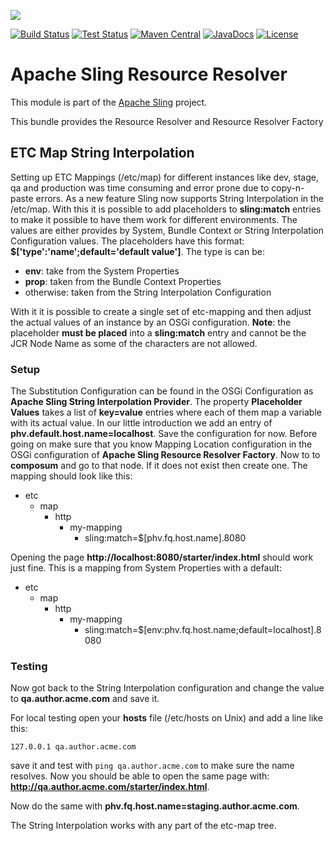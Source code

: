[<img src="https://sling.apache.org/res/logos/sling.png"/>](https://sling.apache.org)

 [![Build Status](https://builds.apache.org/buildStatus/icon?job=Sling/sling-org-apache-sling-resourceresolver/master)](https://builds.apache.org/job/Sling/job/sling-org-apache-sling-resourceresolver/job/master) [![Test Status](https://img.shields.io/jenkins/t/https/builds.apache.org/job/Sling/job/sling-org-apache-sling-resourceresolver/job/master.svg)](https://builds.apache.org/job/Sling/job/sling-org-apache-sling-resourceresolver/job/master/test_results_analyzer/) [![Maven Central](https://maven-badges.herokuapp.com/maven-central/org.apache.sling/org.apache.sling.resourceresolver/badge.svg)](https://search.maven.org/#search%7Cga%7C1%7Cg%3A%22org.apache.sling%22%20a%3A%22org.apache.sling.resourceresolver%22) [![JavaDocs](https://www.javadoc.io/badge/org.apache.sling/org.apache.sling.resourceresolver.svg)](https://www.javadoc.io/doc/org.apache.sling/org.apache.sling.resourceresolver) [![License](https://img.shields.io/badge/License-Apache%202.0-blue.svg)](https://www.apache.org/licenses/LICENSE-2.0)

# Apache Sling Resource Resolver

This module is part of the [Apache Sling](https://sling.apache.org) project.

This bundle provides the Resource Resolver and Resource Resolver Factory

## ETC Map String Interpolation

Setting up ETC Mappings (/etc/map) for different instances like dev, stage,
qa and production was time consuming and error prone due to copy-n-paste
errors. 
As a new feature Sling now supports String Interpolation in the /etc/map.
With this it is possible to add placeholders to **sling:match** entries
to make it possible to have them work for different environments.
The values are either provides by System, Bundle Context or String
Interpolation Configuration values.
The placeholders have this format: **$['type':'name';default='default value']**.
The type is can be:
* **env**: take from the System Properties
* **prop**: taken from the Bundle Context Properties
* otherwise: taken from the String Interpolation Configuration

With it it is possible to create a single set of etc-mapping and then adjust
the actual values of an instance by an OSGi configuration.
**Note**: the placeholder **must be placed** into a **sling:match** entry
and cannot be the JCR Node Name as some of the characters are not allowed.

### Setup

The Substitution Configuration can be found in the OSGi Configuration
as **Apache Sling String Interpolation Provider**. The property **Placeholder
Values** takes a list of **key=value** entries where each of them map a
variable with its actual value.
In our little introduction we add an entry of
**phv.default.host.name=localhost**. Save the configuration for now.
Before going on make sure that you know Mapping Location configuration
in the OSGi configuration of **Apache Sling Resource Resolver Factory**.
Now to to **composum** and go to that node. If it does not exist then create
one. The mapping should look like this:
* etc
    * map
        * http
            * my-mapping
                * sling:match=$\[phv.fq.host.name\].8080
            
Opening the page **http://localhost:8080/starter/index.html** should
work just fine.
This is a mapping from System Properties with a default:
* etc
    * map
        * http
            * my-mapping
                * sling:match=$\[env:phv.fq.host.name;default=localhost\].8080

### Testing

Now got back to the String Interpolation configuration and change the value
to **qa.author.acme.com** and save it.

For local testing open your **hosts** file (/etc/hosts on Unix) and add a
line like this:
```
127.0.0.1 qa.author.acme.com
```
save it and test with `ping qa.author.acme.com` to make sure the name
resolves.
Now you should be able to open the same page with:
**http://qa.author.acme.com/starter/index.html**.

Now do the same with **phv.fq.host.name=staging.author.acme.com**.

The String Interpolation works with any part of the etc-map tree.
 
 

